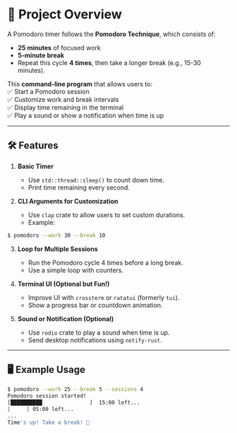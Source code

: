 # **📌 Project Overview**

A Pomodoro timer follows the **Pomodoro Technique**, which consists of:

- **25 minutes** of focused work
- **5-minute break**
- Repeat this cycle **4 times**, then take a longer break (e.g., 15-30 minutes).

This **command-line program** that allows users to:  
✅ Start a Pomodoro session  
✅ Customize work and break intervals  
✅ Display time remaining in the terminal  
✅ Play a sound or show a notification when time is up

---

## **🛠 Features**

1. **Basic Timer**
    
    - Use `std::thread::sleep()` to count down time.
    - Print time remaining every second.

2. **CLI Arguments for Customization**
    
    - Use `clap` crate to allow users to set custom durations.
    - Example:
        
```bash   
$ pomodoro --work 30 --break 10
```
        
3. **Loop for Multiple Sessions**
    
    - Run the Pomodoro cycle 4 times before a long break.
    - Use a simple loop with counters.
4. **Terminal UI (Optional but Fun!)**
    
    - Improve UI with `crossterm` or `ratatui` (formerly `tui`).
    - Show a progress bar or countdown animation.
5. **Sound or Notification (Optional)**
    
    - Use `rodio` crate to play a sound when time is up.
    - Send desktop notifications using `notify-rust`.

---

## **🖥 Example Usage**

```bash
$ pomodoro --work 25 --break 5 --sessions 4 
Pomodoro session started!  
[██████████               ]  15:00 left... 
[     ] 05:00 left... 
... 
Time's up! Take a break! 🎉
```
